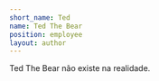 ```yaml
---
short_name: Ted
name: Ted The Bear
position: employee
layout: author
---
```

Ted The Bear não existe na realidade.